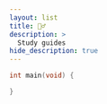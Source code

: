 ```yaml
---
layout: list
title: 🙇‍♂️
description: >
  Study guides
hide_description: true
---
```


```c
int main(void) {

}
```